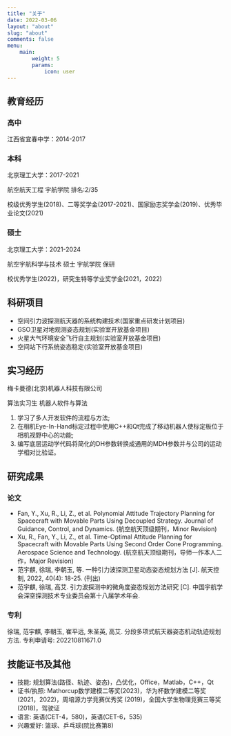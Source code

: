 ```yaml
---
title: "关于"
date: 2022-03-06
layout: "about"
slug: "about"
comments: false
menu:
    main:
        weight: 5
        params: 
            icon: user
---
```


## 教育经历

### 高中

江西省宜春中学：2014-2017

### 本科

北京理工大学：2017-2021

航空航天工程 宇航学院 排名:2/35 

校级优秀学生(2018)、二等奖学金(2017-2021)、国家励志奖学金(2019)、优秀毕业论文(2021)

### 硕士

北京理工大学：2021-2024

航空宇航科学与技术 硕士 宇航学院 保研

校优秀学生(2022)，研究生特等学业奖学金(2021，2022)

## 科研项目

- 空间引力波探测航天器的系统构建技术(国家重点研发计划项目)
- GSO卫星对地观测姿态规划(实验室开放基金项目)
- 火星大气环境安全飞行自主规划(实验室开放基金项目)
- 空间站下行系统姿态稳定(实验室开放基金项目)

## 实习经历

梅卡曼德(北京)机器人科技有限公司

算法实习生 机器人软件与算法

1. 学习了多人开发软件的流程与方法;
2. 在相机Eye-In-Hand标定过程中使用C++和Qt完成了移动机器人使标定板位于相机视野中心的功能; 
3. 编写底层运动学代码将简化的DH参数转换成通用的MDH参数并与公司的运动学相对比验证。

## 研究成果

### 论文

- Fan, Y., Xu, R., Li, Z., et al. Polynomial Attitude Trajectory Planning for Spacecraft with Movable Parts Using Decoupled Strategy. Journal of Guidance, Control, and Dynamics. (航空航天顶级期刊，Minor Revision)
- Xu, R., Fan, Y., Li, Z., et al. Time-Optimal Attitude Planning for Spacecraft with Movable Parts Using Second Order Cone Programming. Aerospace Science and Technology. (航空航天顶级期刊，导师一作本人二作，Major Revision)
- 范宇麒, 徐瑞, 李朝玉, 等. 一种引力波探测卫星动态姿态规划方法 [J]. 航天控制, 2022, 40(4): 18-25. (刊出)
- 范宇麒, 徐瑞, 高艾. 引力波探测中的微角度姿态规划方法研究 [C]. 中国宇航学会深空探测技术专业委员会第十八届学术年会.

### 专利

徐瑞, 范宇麒, 李朝玉, 崔平远, 朱圣英, 高艾. 分段多项式航天器姿态机动轨迹规划方法. 专利申请号: 202210811671.0

## 技能证书及其他

- 技能: 规划算法(路径、轨迹、姿态)，凸优化，Office，Matlab，C++，Qt
- 证书/执照: Mathorcup数学建模二等奖(2023)，华为杯数学建模二等奖(2021，2022)，周培源力学竞赛优秀奖 (2019)，全国大学生物理竞赛三等奖(2018)，驾驶证
- 语言: 英语(CET-4，580)，英语(CET-6，535)
- 兴趣爱好: 篮球、乒乓球(院比赛第8)
